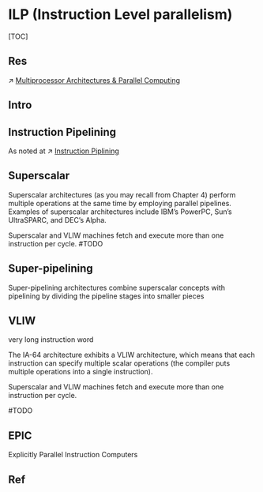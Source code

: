 # ILP (Instruction Level parallelism)

[TOC]



## Res
↗ [Multiprocessor Architectures & Parallel Computing](../../../../👷🏾‍♂️%20Computer%20(Host)%20System/Computer%20Architecture/Computer%20Microarchitectures%20(Computer%20Organization)%20&%20von%20Neumann%20Model/🚦%20Computer%20Processors%20&%20Logic%20Chips/Multiprocessors%20and%20Multicore%20Processor/Multiprocessor%20Architectures%20&%20Parallel%20Computing/Multiprocessor%20Architectures%20&%20Parallel%20Computing.md)



## Intro


## Instruction Pipelining
As noted at ↗ [Instruction Piplining](Instruction%20Piplining.md)



## Superscalar
Superscalar architectures (as you may recall from Chapter 4) perform multiple operations at the same time by employing parallel pipelines. Examples of superscalar architectures include IBM’s PowerPC, Sun’s UltraSPARC, and DEC’s Alpha.

Superscalar and VLIW machines fetch and execute more than one instruction per cycle.
#TODO 



## Super-pipelining
Super-pipelining architectures combine superscalar concepts with pipelining by dividing the pipeline stages into smaller pieces



## VLIW
very long instruction word

The IA-64 architecture exhibits a VLIW architecture, which means that each instruction can specify multiple scalar operations (the compiler puts multiple operations into a single instruction). 

Superscalar and VLIW machines fetch and execute more than one instruction per cycle.

#TODO 


## EPIC
Explicitly Parallel Instruction Computers



## Ref

